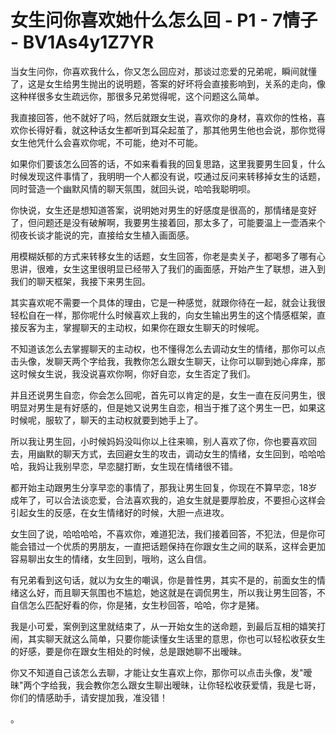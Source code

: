 # 女生问你喜欢她什么怎么回 - P1 - 7情子 - BV1As4y1Z7YR

当女生问你，你喜欢我什么，你又怎么回应对，那谈过恋爱的兄弟呢，瞬间就懂了，这是女生给男生抛出的说明题，答案的好坏将会直接影响到，关系的走向，像这种样很多女生疏远你，那很多兄弟觉得呢，这个问题这么简单。

我直接回答，他不就好了吗，然后就跟女生说，喜欢你的身材，喜欢你的性格，喜欢你长得好看，就这种话女生都听到耳朵起茧了，那其他男生他也会说，那你觉得女生他凭什么会喜欢你呢，不可能，绝对不可能。

如果你们要该怎么回答的话，不如来看看我的回复思路，这里我要男生回复，什么时候发现这件事情了，我明明一个人都没有说，哎通过反问来转移掉女生的话题，同时营造一个幽默风情的聊天氛围，就回头说，哈哈我聪明呗。

你快说，女生还是想知道答案，说明她对男生的好感度是很高的，那情绪是变好了，但问题还是没有破解啊，我要男生接着回，那太多了，可能要温上一壶酒来个彻夜长谈才能说的完，直接给女生植入画面感。

用模糊妖郁的方式来转移女生的话题，女生回答，你老是卖关子，都喝多了哪有心思讲，很难，女生这里很明显已经带入了我们的画面感，开始产生了联想，进入到我们的聊天框架，我接下来男生回。

其实喜欢呢不需要一个具体的理由，它是一种感觉，就跟你待在一起，就会让我很轻松自在一样，那你呢什么时候喜欢上我的，向女生输出男生的这个情感框架，直接反客为主，掌握聊天的主动权，如果你在跟女生聊天的时候呢。

不知道该怎么去掌握聊天的主动权，也不懂得怎么去调动女生的情绪，那你可以点击头像，发聊天两个字给我，我教你怎么跟女生聊天，让你可以聊到她心痒痒，那这时候女生说，我没说喜欢你啊，你好自恋，女生否定了我们。

并且还说男生自恋，你会怎么回呢，首先可以肯定的是，女生一直在反问男生，很明显对男生是有好感的，但是她又说男生自恋，相当于推了这个男生一巴，如果这时候呢，服软了，聊天的主动权就要到她手上了。

所以我让男生回，小时候妈妈没叫你以上往来嘛，别人喜欢了你，你也要喜欢回去，用幽默的聊天方式，去回避女生的攻击，调动女生的情绪，女生回到，哈哈哈哈，我妈让我别早恋，早恋腿打断，女生现在情绪很不错。

都开始主动跟男生分享早恋的事情了，那我让男生回复，你现在不算早恋，18岁成年了，可以合法谈恋爱，合法喜欢我的，追女生就是要厚脸皮，不要担心这样会引起女生的反感，在女生情绪好的时候，大胆一点进攻。

女生回了说，哈哈哈哈，不喜欢你，难道犯法，我们接着回答，不犯法，但是你可能会错过一个优质的男朋友，一直把话题保持在你跟女生之间的联系，这样会更加容易聊出女生的情绪，女生回到，哦哟，这么自信。

有兄弟看到这句话，就以为女生的嘲讽，你是普性男，其实不是的，前面女生的情绪这么好，而且聊天氛围也不尴尬，她这就是在调侃男生，所以我让男生回答，不自信怎么匹配好看的你，你是猪，女生秒回答，哈哈，你才是猪。

我是小可爱，案例到这里就结束了，从一开始女生的送命题，到最后互相的嬉笑打闹，其实聊天就这么简单，只要你能读懂女生话里的意思，你也可以轻松收获女生的好感，要是你在跟女生相处的时候，总是跟她聊不出暧昧。

你又不知道自己该怎么去聊，才能让女生喜欢上你，那你可以点击头像，发"暧昧"两个字给我，我会教你怎么跟女生聊出暧昧，让你轻松收获爱情，我是七哥，你们的情感助手，请安提加我，准没错！

。